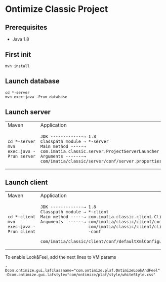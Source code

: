 # Ontimize Classic Project
## Prerequisites
* Java 1.8
## First init
```  
mvn install  
```  
## Launch database
```  
cd *-server  
mvn exec:java -Prun_database  
```  
## Launch server
<table>
  <tr>
    <td>Maven</td>
    <td>Application</td>
  </tr>
  <tr>
    <td>

```  
cd *-server  
mvn exec:java -Prun_server
```  

</td>
    <td>

    JDK -------------→ 1.8
    Classpath module → *-server
    Main method -----→ com.imatia.classic.server.ProjectServerLauncher
    Arguments -------→ com/imatia/classic/server/conf/server.properties
   </td>
  </tr>
</table>

## Launch client
<table>
  <tr>
    <td>Maven</td>
    <td>Application</td>
  </tr>
  <tr>
    <td>

```  
cd *-client  
mvn exec:java -Prun_client  
```  

</td>
    <td>

    JDK -------------→ 1.8
    Classpath module → *-client
    Main method -----→ com.imatia.classic.client.ClientLauncher
    Arguments  ------→ com/imatia/classic/client/conf/labels.xml
                       com/imatia/classic/client/clientapplication.xml
                       -conf
                       com/imatia/classic/client/conf/defaultXmlConfigurationParameters.xml
   </td>
  </tr>
</table>

To enable Look&Feel, add the next lines to VM params
```  
-Dcom.ontimize.gui.lafclassname="com.ontimize.plaf.OntimizeLookAndFeel"  
-Dcom.ontimize.gui.lafstyle="com/ontimize/plaf/style/whiteStyle.css"  
```